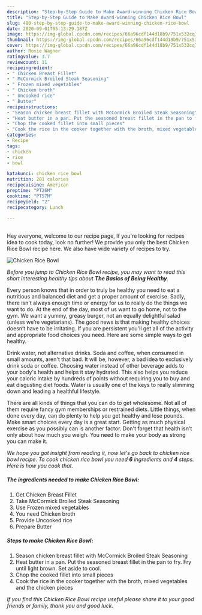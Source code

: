 ```yaml
---
description: "Step-by-Step Guide to Make Award-winning Chicken Rice Bowl"
title: "Step-by-Step Guide to Make Award-winning Chicken Rice Bowl"
slug: 480-step-by-step-guide-to-make-award-winning-chicken-rice-bowl
date: 2020-09-01T05:13:29.187Z
image: https://img-global.cpcdn.com/recipes/66a96cdf144d18b9/751x532cq70/chicken-rice-bowl-recipe-main-photo.jpg
thumbnail: https://img-global.cpcdn.com/recipes/66a96cdf144d18b9/751x532cq70/chicken-rice-bowl-recipe-main-photo.jpg
cover: https://img-global.cpcdn.com/recipes/66a96cdf144d18b9/751x532cq70/chicken-rice-bowl-recipe-main-photo.jpg
author: Roxie Wagner
ratingvalue: 3.7
reviewcount: 11
recipeingredient:
- " Chicken Breast Fillet"
- " McCormick Broiled Steak Seasoning"
- " Frozen mixed vegetables"
- " Chicken broth"
- " Uncooked rice"
- " Butter"
recipeinstructions:
- "Season chicken breast fillet with McCormick Broiled Steak Seasoning"
- "Heat butter in a pan. Put the seasoned breast fillet in the pan to fry. Fry until light brown. Set aside to cool."
- "Chop the cooked fillet into small pieces"
- "Cook the rice in the cooker together with the broth, mixed vegetables and the chicken pieces"
categories:
- Recipe
tags:
- chicken
- rice
- bowl

katakunci: chicken rice bowl 
nutrition: 281 calories
recipecuisine: American
preptime: "PT26M"
cooktime: "PT57M"
recipeyield: "2"
recipecategory: Lunch

---
```

<br>
Hey everyone, welcome to our recipe page, If you're looking for recipes idea to cook today, look no further! We provide you only the best Chicken Rice Bowl recipe here. We also have wide variety of recipes to try.
<br>


![Chicken Rice Bowl](https://img-global.cpcdn.com/recipes/66a96cdf144d18b9/751x532cq70/chicken-rice-bowl-recipe-main-photo.jpg)

<i>Before you jump to Chicken Rice Bowl recipe, you may want to read this short interesting healthy tips about <strong>The Basics of Being Healthy</strong>.</i>

Every person knows that in order to truly be healthy you need to eat a nutritious and balanced diet and get a proper amount of exercise. Sadly, there isn't always enough time or energy for us to really do the things we want to do. At the end of the day, most of us want to go home, not to the gym. We want a yummy, greasy burger, not an equally delightful salad (unless we’re vegetarians). The good news is that making healthy choices doesn’t have to be irritating. If you are persistent you'll get all of the activity and appropriate food choices you need. Here are some simple ways to get healthy.

Drink water, not alternative drinks. Soda and coffee, when consumed in small amounts, aren't that bad. It will be, however, a bad idea to exclusively drink soda or coffee. Choosing water instead of other beverage adds to your body's health and helps it stay hydrated. This also helps you reduce your caloric intake by hundreds of points without requiring you to buy and eat disgusting diet foods. Water is usually one of the keys to really slimming down and leading a healthful lifestyle.

There are all kinds of things that you can do to get wholesome. Not all of them require fancy gym memberships or restrained diets. Little things, when done every day, can do plenty to help you get healthy and lose pounds. Make smart choices every day is a great start. Getting as much physical exercise as you possibly can is another factor. Don't forget that health isn't only about how much you weigh. You need to make your body as strong you can make it. 


<i>We hope you got insight from reading it, now let's go back to chicken rice bowl recipe. To cook chicken rice bowl you need <strong>6</strong> ingredients and <strong>4</strong> steps. Here is how you cook that.
</i>

##### The ingredients needed to make Chicken Rice Bowl:

1. Get  Chicken Breast Fillet
1. Take  McCormick Broiled Steak Seasoning
1. Use  Frozen mixed vegetables
1. You need  Chicken broth
1. Provide  Uncooked rice
1. Prepare  Butter


##### Steps to make Chicken Rice Bowl:

1. Season chicken breast fillet with McCormick Broiled Steak Seasoning
1. Heat butter in a pan. Put the seasoned breast fillet in the pan to fry. Fry until light brown. Set aside to cool.
1. Chop the cooked fillet into small pieces
1. Cook the rice in the cooker together with the broth, mixed vegetables and the chicken pieces


<i>If you find this Chicken Rice Bowl recipe useful please share it to your good friends or family, thank you and good luck.</i>
